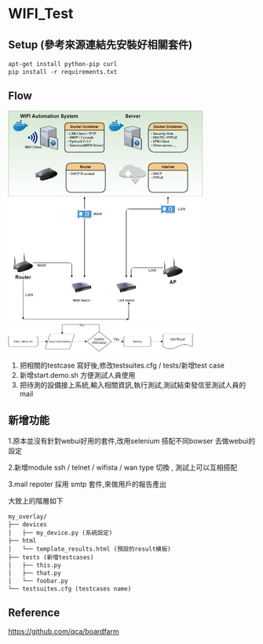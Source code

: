 # WIFI_Test


Setup (參考來源連結先安裝好相關套件)
--------------
```shell
apt-get install python-pip curl
pip install -r requirements.txt
```

Flow
-----------------
<img src="./Flow/Automation WIFI Test Environment.jpg" style="zoom:50%" />
<img src="./Flow/Automation_wifi_flow.jpg" style="zoom:50%" />

1. 把相關的testcase 寫好後,修改testsuites.cfg / tests/新增test case
2. 新增start.demo.sh 方便測試人員使用
3. 把待測的設備接上系統,輸入相關資訊,執行測試,測試結束發信至測試人員的mail 

新增功能
-----------------
1.原本並沒有針對webui好用的套件,改用selenium 搭配不同bowser 去做webui的設定

2.新增module ssh / telnet / wifista / wan type 切換 , 測試上可以互相搭配

3.mail repoter 採用 smtp 套件,來做用戶的報告產出


大致上的階層如下
```
my_overlay/
├── devices
│   ├── my_device.py (系統設定)
├── html
│   └── template_results.html (預設的result模板)
├── tests (新增testcases)
│   ├── this.py
│   ├── that.py
│   └── foobar.py
└── testsuites.cfg (testcases name)
```


Reference
-----------------
https://github.com/qca/boardfarm

